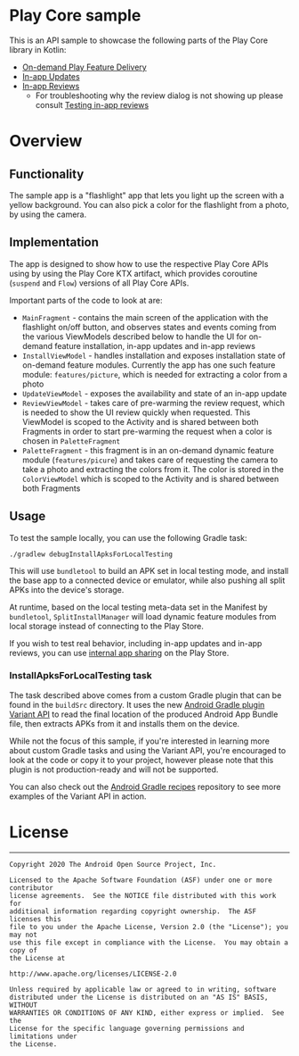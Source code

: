 # Play Core sample
This is an API sample to showcase the following parts of the Play Core library in Kotlin:
* [On-demand Play Feature Delivery](https://developer.android.com/guide/app-bundle/dynamic-delivery)
* [In-app Updates](https://developer.android.com/guide/playcore/in-app-updates)
* [In-app Reviews](https://developer.android.com/guide/playcore/in-app-review)
  * For troubleshooting why the review dialog is not showing up please consult
[Testing in-app reviews](https://developer.android.com/guide/playcore/in-app-review/test)

# Overview
## Functionality
The sample app is a "flashlight" app that lets you light up the screen with a yellow background.
You can also pick a color for the flashlight from a photo, by using the camera.

## Implementation
The app is designed to show how to use the respective Play Core APIs using by using the Play Core KTX artifact, which provides coroutine (`suspend` and `Flow`) versions of all Play Core APIs.

Important parts of the code to look at are:
* `MainFragment` - contains the main screen of the application with the flashlight on/off button, and observes states and events coming from the various ViewModels described below to handle the UI for on-demand feature installation, in-app updates and in-app reviews
* `InstallViewModel` - handles installation and exposes installation state of on-demand feature modules. Currently the app has one such feature module: `features/picture`, which is needed for extracting a color from a photo
* `UpdateViewModel` - exposes the availability and state of an in-app update
* `ReviewViewModel` - takes care of pre-warming the review request, which is needed to show the UI review quickly when requested. This ViewModel is scoped to the Activity and is shared between both Fragments in order to start pre-warming the request when a color is chosen in `PaletteFragment`
* `PaletteFragment` - this fragment is in an on-demand dynamic feature module (`features/picure`) and takes care of requesting the camera to take a photo and extracting the colors from it. The color is stored in the `ColorViewModel` which is scoped to the Activity and is shared between both Fragments

## Usage
To test the sample locally, you can use the following Gradle task:
```
./gradlew debugInstallApksForLocalTesting
```

This will use `bundletool` to build an APK set in local testing mode, and install the base app to a
connected device or emulator, while also pushing all split APKs into the device's storage.

At runtime, based on the local testing meta-data set in the Manifest by `bundletool`,
`SplitInstallManager` will load dynamic feature modules from local storage instead of connecting to
the Play Store.

If you wish to test real behavior, including in-app updates and in-app reviews, you can use
[internal app sharing](https://support.google.com/googleplay/android-developer/answer/9303479?hl=en) on the Play Store.

### <variant>InstallApksForLocalTesting task
The task described above comes from a custom Gradle plugin that can be found in the `buildSrc` directory. It uses the new [Android Gradle plugin Variant API](https://medium.com/androiddevelopers/new-apis-in-the-android-gradle-plugin-f5325742e614) to read the final location of the produced Android App Bundle file, then extracts APKs from it and installs them on the device.

While not the focus of this sample, if you're interested in learning more about custom Gradle tasks and using the Variant API, you're encouraged to look at the code or copy it to your project, however please note that this plugin is not production-ready and will not be supported.

You can also check out the [Android Gradle recipes](https://github.com/android/gradle-recipes) repository to see more examples of the Variant API in action.

# License
-------
```
Copyright 2020 The Android Open Source Project, Inc.

Licensed to the Apache Software Foundation (ASF) under one or more contributor
license agreements.  See the NOTICE file distributed with this work for
additional information regarding copyright ownership.  The ASF licenses this
file to you under the Apache License, Version 2.0 (the "License"); you may not
use this file except in compliance with the License.  You may obtain a copy of
the License at

http://www.apache.org/licenses/LICENSE-2.0

Unless required by applicable law or agreed to in writing, software
distributed under the License is distributed on an "AS IS" BASIS, WITHOUT
WARRANTIES OR CONDITIONS OF ANY KIND, either express or implied.  See the
License for the specific language governing permissions and limitations under
the License.
```